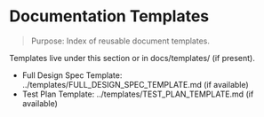# Documentation Templates

> Purpose: Index of reusable document templates.

Templates live under this section or in docs/templates/ (if present).

- Full Design Spec Template: ../templates/FULL_DESIGN_SPEC_TEMPLATE.md (if available)
- Test Plan Template: ../templates/TEST_PLAN_TEMPLATE.md (if available)

